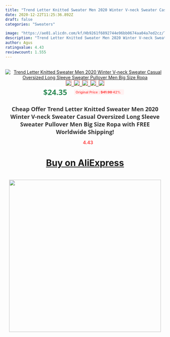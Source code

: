 ```yaml
---
title: "Trend Letter Knitted Sweater Men 2020 Winter V-neck Sweater Casual Oversized Long Sleeve Sweater Pullover Men Big Size Ropa"
date: 2020-12-22T11:25:36.892Z
draft: false
categories: "Sweaters"

image: "https://ae01.alicdn.com/kf/Hb9261f6892744e96bb0674aa04a7ed2cz/Trend-Letter-Knitted-Sweater-Men-2020-Winter-V-neck-Sweater-Casual-Oversized-Long-Sleeve-Sweater-Pullover.jpg"
description: "Trend Letter Knitted Sweater Men 2020 Winter V-neck Sweater Casual Oversized Long Sleeve Sweater Pullover Men Big Size Ropa"
author: Agus
ratingvalue: 4.43
reviewcount: 1.555
---
```

<br>
<div style="text-align: center;">
<a href="https://s.click.aliexpress.com/e/_AV9vzT" target="_blank" rel="nofollow noopener noreferrer"><img alt="Trend Letter Knitted Sweater Men 2020 Winter V-neck Sweater Casual Oversized Long Sleeve Sweater Pullover Men Big Size Ropa" class="magnifier-image" src="https://ae01.alicdn.com/kf/Hb9261f6892744e96bb0674aa04a7ed2cz/Trend-Letter-Knitted-Sweater-Men-2020-Winter-V-neck-Sweater-Casual-Oversized-Long-Sleeve-Sweater-Pullover.jpg_640x640.jpg">
<br>
<img style="border:1px solid salmon" src="https://ae01.alicdn.com/kf/Hb9261f6892744e96bb0674aa04a7ed2cz/Trend-Letter-Knitted-Sweater-Men-2020-Winter-V-neck-Sweater-Casual-Oversized-Long-Sleeve-Sweater-Pullover.jpg_120x120.jpg">&nbsp;&nbsp;<img style="border:1px solid salmon" src="https://ae01.alicdn.com/kf/H2a795a6d6c134f39ba6353553c2c8ab3d/Trend-Letter-Knitted-Sweater-Men-2020-Winter-V-neck-Sweater-Casual-Oversized-Long-Sleeve-Sweater-Pullover.jpg_120x120.jpg">&nbsp;&nbsp;<img style="border:1px solid salmon" src="https://ae01.alicdn.com/kf/Hf93004919fa84e1db1faa27b687fadabx/Trend-Letter-Knitted-Sweater-Men-2020-Winter-V-neck-Sweater-Casual-Oversized-Long-Sleeve-Sweater-Pullover.jpg_120x120.jpg">&nbsp;&nbsp;<img style="border:1px solid salmon" src="https://ae01.alicdn.com/kf/H54cb2be2edee4d88b92e869ca518b91fL/Trend-Letter-Knitted-Sweater-Men-2020-Winter-V-neck-Sweater-Casual-Oversized-Long-Sleeve-Sweater-Pullover.jpg_120x120.jpg">&nbsp;&nbsp;<img style="border:1px solid salmon" src="https://ae01.alicdn.com/kf/H64ce8500b31546f4bda9eafa367cbe4a9/Trend-Letter-Knitted-Sweater-Men-2020-Winter-V-neck-Sweater-Casual-Oversized-Long-Sleeve-Sweater-Pullover.jpg_120x120.jpg"></a></div><br0>
<div style="text-align: center;"><span style="background-color: white; border: 0px; box-sizing: border-box; color: seagreen; display: inline-block; font-family: &quot;open sans&quot; , &quot;arial&quot; , &quot;helvetica&quot; , sans-serif , &quot;heiti&quot;; font-size: 24px; font-stretch: inherit; font-weight: 700; line-height: inherit; margin: 0px 10px 0px 0px; padding: 0px; vertical-align: middle;">$24.35 </span>
<span style="background: rgb(255 , 241 , 241); border-radius: 3px; border: 0px; box-sizing: border-box; color: #ff4747; display: inline-block; font-family: inherit; font-size: 12px; font-stretch: inherit; font-style: inherit; font-variant: inherit; font-weight: 600; line-height: inherit; margin: 0px; padding: 2px 5px; transform: scale(0.9); vertical-align: middle;">Original Price : <b style="text-decoration: line-through;">$41.98 </b> 42%&nbsp;&nbsp;</span></div>
<h1 style="color: #333333; display: inline-block; font-family: &quot;open sans&quot; , &quot;arial&quot; , &quot;helvetica&quot; , sans-serif , &quot;heiti&quot;; font-size: 18px; font-stretch: inherit; font-weight: 700; text-align: center;">Cheap Offer Trend Letter Knitted Sweater Men 2020 Winter V-neck Sweater Casual Oversized Long Sleeve Sweater Pullover Men Big Size Ropa with FREE Worldwide Shipping!</h1>
<div style="color: #ff4747; text-align: center;">
<img src="https://4.bp.blogspot.com/-M0ZcTcb-5uY/XleCXlxnR4I/AAAAAAAAAEc/OrjgMkXV1oMQFaCRZj5HQwOCBcu3w1FegCPcBGAYYCw/s1600/star.png" style="height: 15px;">&nbsp;<b>4.43</b></div>
<div class="button_cont" align="center"><a class="buynow_a" href="https://s.click.aliexpress.com/e/_AV9vzT" target="_blank" rel="nofollow noopener noreferrer"><H1>Buy on AliExpress</H1></a></div><br>
<div class="separator" style="clear: both; text-align: center;">
<img src="https://lh3.googleusercontent.com/-pTy5HemUv9M/XlePHvY0dAI/AAAAAAAAAE4/0nX5iRUoIWY8eMW9Dpxeirr157OZliDIgCLcBGAsYHQ/s1600/badge.gif" width="480">
</div>
